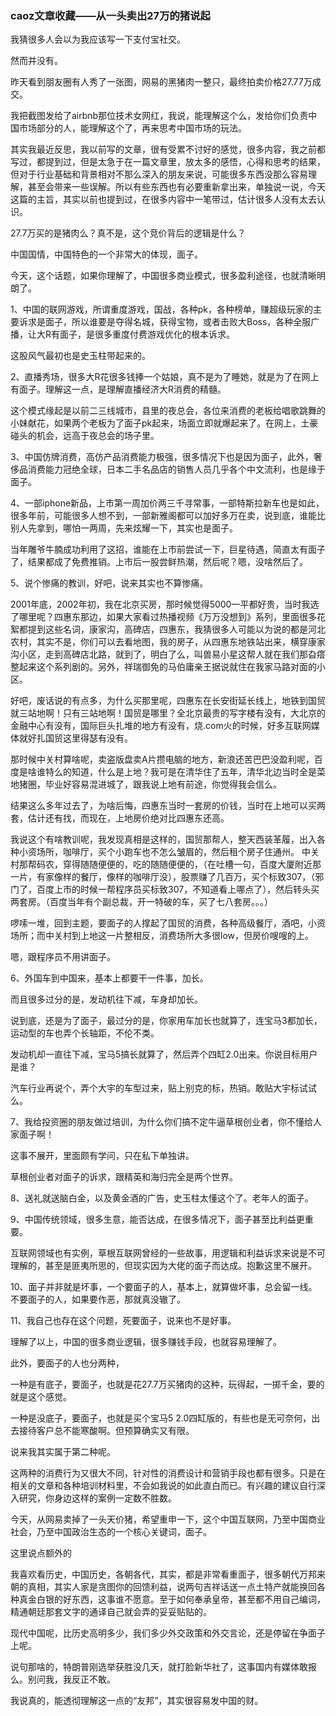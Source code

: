 ### caoz文章收藏——从一头卖出27万的猪说起

我猜很多人会以为我应该写一下支付宝社交。



然而并没有。



昨天看到朋友圈有人秀了一张图，网易的黑猪肉一整只，最终拍卖价格27.77万成交。



我把截图发给了airbnb那位技术女网红，我说，能理解这个么，发给你们负责中国市场部分的人，能理解这个了，再来思考中国市场的玩法。



其实我最近反思，我以前写的文章，很有受累不讨好的感觉，很多内容，我之前都写过，都提到过，但是太急于在一篇文章里，放太多的感悟，心得和思考的结果，但对于行业基础和背景相对不那么深入的朋友来说，可能很多东西没那么容易理解，甚至会带来一些误解。所以有些东西也有必要重新拿出来，单独说一说，今天这篇的主旨，其实以前也提到过，在很多内容中一笔带过，估计很多人没有太去认识。



27.7万买的是猪肉么？真不是，这个竞价背后的逻辑是什么？



中国国情，中国特色的一个非常大的体现，面子。



今天，这个话题，如果你理解了，中国很多商业模式，很多盈利途径，也就清晰明朗了。



1、中国的联网游戏，所谓重度游戏，国战，各种pk，各种榜单，赚超级玩家的主要诉求是面子，所以谁要是夺得名城，获得宝物，或者击败大Boss，各种全服广播，让大R有面子，是很多重度付费游戏优化的根本诉求。



这股风气最初也是史玉柱带起来的。



2、直播秀场，很多大R花很多钱捧一个姑娘，真不是为了睡她，就是为了在网上有面子。理解这一点，是理解直播经济大R消费的精髓。



这个模式缘起是以前二三线城市，县里的夜总会，各位来消费的老板给唱歌跳舞的小妹献花，如果两个老板为了面子pk起来，场面立即就爆起来了。在网上，土豪碰头的机会，远高于夜总会的场子里。



3、中国仿牌消费，高仿产品消费能力极强，很多情况下也是因为面子，此外，奢侈品消费能力冠绝全球，日本二手名品店的销售人员几乎各个中文流利，也是缘于面子。



4、一部iphone新品，上市第一周加价两三千寻常事，一部特斯拉新车也是如此，很多年前，可能很多人想不到，一部新雅阁都可以加好多万在卖，说到底，谁能比别人先拿到，哪怕一两周，先来炫耀一下，其实也是面子。



当年雕爷牛腩成功利用了这招，谁能在上市前尝试一下，巨星待遇，简直太有面子了，结果都成了免费推销。上市后一股尝鲜热潮，然后呢？嗯，没啥然后了。



5、说个惨痛的教训，好吧，说来其实也不算惨痛。

2001年底，2002年初，我在北京买房，那时候觉得5000一平都好贵，当时我选了哪里呢？四惠东那边，如果大家看过热播视频《万万没想到》系列，里面很多花絮都提到这些名词，康家沟，高碑店，四惠东，我猜很多人可能以为说的都是河北农村，其实不是，你们可以去看地图，我的房子，从四惠东地铁站出来，横穿康家沟小区，走到高碑店北路，就到了，明白了么，叫兽易小星这帮人就在我们那旮瘩整起来这个系列剧的。另外，祥瑞御免的马伯庸亲王据说就住在我家马路对面的小区。



好吧，废话说的有点多，为什么买那里呢，四惠东在长安街延长线上，地铁到国贸就三站地啊！只有三站地啊！国贸是哪里？全北京最贵的写字楼有没有，大北京的金融中心有没有，国际巨头扎堆的地方有没有，烧.com火的时候，好多互联网媒体就好扎国贸这里得瑟有没有。



那时候中关村算啥呢，卖盗版盘卖A片攒电脑的地方，新浪还苦巴巴没盈利呢，百度是啥谁特么的知道，什么是上地？我可是在清华住了五年，清华北边当时全是菜地猪圈，毕业好容易混进城了，跟我说上地有前途，你觉得我会信么。



结果这么多年过去了，为啥后悔，四惠东当时一套房的价钱，当时在上地可以买两套，估计还有找，而现在，上地房价绝对比四惠东还高。



我说这个有啥教训呢，我发现真相是这样的，国贸那帮人，整天西装革履，出入各种小资场所，咖啡厅，买个小跑车也不怎么皱眉的，然后租个房子住通州。 中关村那帮码农，穿得随随便便的，吃的随随便便的，（在吐槽一句，百度大厦附近那一片，有家像样的餐厅，像样的咖啡厅没），股票赚了几百万，买个标致307，（邪门了，百度上市的时候一帮程序员买标致307，不知道看上哪点了），然后转头买两套房。（百度当年有个副总裁，开一特破的车，买了七八套房。。。）



啰嗦一堆，回到主题，要面子的人撑起了国贸的消费，各种高级餐厅，酒吧，小资场所；而中关村到上地这一片整相反，消费场所大多很low，但房价嗖嗖的上。



嗯，跟程序员不用讲面子。



6、外国车到中国来，基本上都要干一件事，加长。

而且很多过分的是，发动机往下减，车身却加长。



说到底，还是为了面子，最过分的是，你家用车加长也就算了，连宝马3都加长，运动型的车也弄个长轴距，不伦不类。



发动机却一直往下减，宝马5搞长就算了，然后弄个四缸2.0出来。你说目标用户是谁？



汽车行业再说个，弄个大宇的车型过来，贴上别克的标，热销。敢贴大宇标试试么。



7、我给投资圈的朋友做过培训，为什么你们搞不定牛逼草根创业者，你不懂给人家面子啊！



这事不展开，里面颇有学问，只在私下单独讲。



草根创业者对面子的诉求，跟精英和海归完全是两个世界。



8、送礼就送脑白金，以及黄金酒的广告，史玉柱太懂这个了。老年人的面子。



9、中国传统领域，很多生意，能否达成，在很多情况下，面子甚至比利益更重要。

互联网领域也有实例，草根互联网曾经的一些故事，用逻辑和利益诉求来说是不可理解的，甚至是匪夷所思的，但现实因为大佬的面子而达成。抱歉这里不展开。



10、面子并非就是坏事，一个要面子的人，基本上，就算做坏事，总会留一线。不要面子的人，如果要作恶，那就真没辙了。



11、我自己也存在这个问题，死要面子，说来也不是好事。



理解了以上，中国的很多商业逻辑，很多赚钱手段，也就容易理解了。



此外，要面子的人也分两种，

一种是有底子，要面子，也就是花27.7万买猪肉的这种，玩得起，一掷千金，要的就是这个感觉。



一种是没底子，要面子，也就是买个宝马5 2.0四缸版的，有些也是无可奈何，出去接待客户总不能寒酸啊。但预算确实又有限。



说来我其实属于第二种呢。



这两种的消费行为又很大不同，针对性的消费设计和营销手段也都有很多。只是在相关的文章和各种培训材料里，不会如我说的如此直白而已。有兴趣的建议自行深入研究，你身边这样的案例一定数不胜数。



今天，从网易卖掉了一头天价猪，希望重申一下，这个中国互联网，乃至中国商业社会，乃至中国政治生态的一个核心关键词，面子。





这里说点额外的



我喜欢看历史，中国历史，各朝各代，其实，都是非常看重面子，很多朝代万邦来朝的真相，其实人家是贪图你的回馈利益，说两句吉祥话送一点土特产就能换回各种真金白银的好东西，这事谁不愿意。至于如何奉承皇帝，甚至都不用自己编词，精通朝廷那套文字的通译自己就会弄的妥妥贴贴的。



现代中国呢，比历史高明多少，我们多少外交政策和外交言论，还是停留在争面子上呢。



说句那啥的，特朗普刚选举获胜没几天，就打脸新华社了，这事国内有媒体敢报么。别问我，我反正不敢。



我说真的，能透彻理解这一点的“友邦”，其实很容易发中国的财。